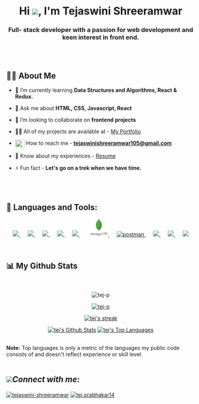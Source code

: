 
<h1 align="center">Hi <img src="https://raw.githubusercontent.com/MartinHeinz/MartinHeinz/master/wave.gif" width="30px">, I'm Tejaswini Shreeramwar </h1>
<h3 align="center">Full- stack developer with a passion for web development and keen interest in front end.</h3>

<br/>
<br/>

## 🙋‍♂️ About Me
<!-- 
- 🔭 I’m currently working on **[Covid-19 Tracker](https://covid-19-tracker-e4bda.web.app/)** -->

- 🌱 I’m currently learning **Data Structures and Algorithms, React & Redux.**

- 💬 Ask me about **HTML, CSS, Javascript, React**

- 👯 I’m looking to collaborate on **frontend projects**

- 👨‍💻 All of my projects are available at - [My Portfolio](https://drive.google.com/drive/folders/1CCxU4YgRgTGcPB8IBdpQ9mAY9Vg56GuH?usp=sharing)

- <a href = "https://manalimohod19@gmail.com" target="_blank"><img align="center" height="20" width="25" src="https://img.icons8.com/fluent/48/000000/gmail.png"/></a> How to reach me - **tejaswinishreeramwar105@gmail.com**  

- 📄 Know about my experiences - [Resume](https://drive.google.com/drive/folders/1CCxU4YgRgTGcPB8IBdpQ9mAY9Vg56GuH?usp=sharing)

- ⚡ Fun fact - **Let's go on a trek when we have time.** 

<br/>
<br/>

## 🚀 Languages and Tools:

<p align="center" > 
    <a href="https://reactjs.org/" target="_blank"> <img src="https://img.icons8.com/color/48/000000/react-native.png"/> </a>&nbsp;&nbsp;&nbsp;&nbsp;
    <a href="https://developer.mozilla.org/en-US/docs/Web/JavaScript" target="_blank"> <img src="https://img.icons8.com/color/48/000000/javascript.png"/> </a> &nbsp;&nbsp;&nbsp;&nbsp;
    <a href="https://www.w3.org/html/" target="_blank"> <img src="https://img.icons8.com/color/48/000000/html-5.png"/> </a> &nbsp;&nbsp;&nbsp;&nbsp;
    <a href="https://www.w3schools.com/css/" target="_blank"> <img src="https://img.icons8.com/color/48/000000/css3.png"/> </a> &nbsp;&nbsp;&nbsp;&nbsp;
    <a style="padding-right:8px;" href="https://nodejs.org" target="_blank"> <img src="https://img.icons8.com/color/48/000000/nodejs.png"/> </a> &nbsp;&nbsp;&nbsp;&nbsp;
    <a href="https://www.mongodb.com/" target="_blank"> <img src="https://raw.githubusercontent.com/devicons/devicon/master/icons/mongodb/mongodb-original-wordmark.svg" alt="mongodb" width="48" height="48"/> </a> &nbsp;&nbsp;&nbsp;&nbsp;
    <a href="https://postman.com" target="_blank"> <img src="https://www.vectorlogo.zone/logos/getpostman/getpostman-icon.svg" alt="postman" width="45" height="45"/> </a>   &nbsp;&nbsp;&nbsp;&nbsp;
    <a href="https://git-scm.com/" target="_blank"> <img src="https://img.icons8.com/color/48/000000/git.png"/> </a> &nbsp;&nbsp;&nbsp;&nbsp;
    <a href="https://git.com" target="_blank">  <img src="https://img.icons8.com/color-glass/48/000000/github.png"/> </a> &nbsp;&nbsp;&nbsp;&nbsp;
    <a href="https://www.npmjs.com/" target="_blank">   <img src="https://img.icons8.com/color/48/000000/npm.png"/> </a>
</p>

<br/>



## 📊 My Github Stats


  <br/>
  
  <p align="center"> <img src="https://komarev.com/ghpvc/?username=tej-p&label=Profile%20views&color=0e75b6&style=flat" alt="tej-p" /> </p>

<p align="center"> <a href="https://github.com/ryo-ma/github-profile-trophy"><img src="https://github-profile-trophy.vercel.app/?username=tej-p" alt="tej-p" /></a> </p>

<p align="center">
    <a href="https://github.com/tej-p/github-readme-streak-stats">
        <img title="🔥 Get streak stats for your profile at git.io/streak-stats" alt="tej's streak" src="https://github-readme-streak-stats.herokuapp.com/?user=tej-p&theme=black-ice&hide_border=true&stroke=0000&background=060A0CD0"/>
    </a>
</p>
  <p align="center">
    <a href="https://github.com/tej-p/github-readme-stats"><img alt="tej's Github Stats" src="https://github-readme-stats.vercel.app/api?username=tej-p&show_icons=true&count_private=true&theme=react&hide_border=true&bg_color=0D1117" /></a>
  <a href="https://github.com/tej-p/github-readme-stats"><img alt="tej's Top Languages" src="https://github-readme-stats.vercel.app/api/top-langs/?username=tej-p&langs_count=8&count_private=true&layout=compact&theme=react&hide_border=true&bg_color=0D1117" /></a>
 </p> 
 <br/>
  <b>Note:</b> Top languages is only a metric of the languages my public code consists of and doesn't reflect experience or skill level.


<br/>
<br/>


##  <i><img src="https://raw.githubusercontent.com/ShahriarShafin/ShahriarShafin/main/Assets/handshake.gif" width="80"/>Connect with me: </i>

<p align="center">

<a href="https://linkedin.com/in/tejaswini-shreeramwar" target="blank"><img align="center" src="https://raw.githubusercontent.com/rahuldkjain/github-profile-readme-generator/master/src/images/icons/Social/linked-in-alt.svg" alt="tejaswini-shreeramwar" height="30" width="40" /></a>
<a href="https://instagram.com/tej.prabhakar14" target="blank"><img align="center" src="https://raw.githubusercontent.com/rahuldkjain/github-profile-readme-generator/master/src/images/icons/Social/instagram.svg" alt="tej.prabhakar14" height="30" width="40" /></a>
</p>

<!-- ## ❤ Views and Followers
<a href="https://github.com/Meghna-DAS/github-profile-views-counter">
    <img src="https://komarev.com/ghpvc/?username=kapilmogre1998@gmail.com">
</a>
<a href="https://github.com/SubhamRaoniar28?tab=followers"><img src="https://img.shields.io/github/followers/SubhamRaoniar28?label=Followers&style=social" alt="GitHub Badge"></a> -->
